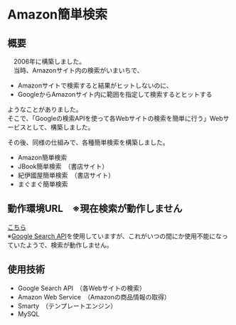 Amazon簡単検索
==============

## 概要
　2006年に構築しました。  
　当時、Amazonサイト内の検索がいまいちで、

- Amazonサイトで検索すると結果がヒットしないのに、
- GoogleからAmazonサイト内に範囲を指定して検索するとヒットする

ようなことがありました。  
そこで、「Googleの検索APIを使って各Webサイトの検索を簡単に行う」Webサービスとして、構築しました。

その後、同様の仕組みで、各種簡単検索を構築しました。
- Amazon簡単検索
- JBook簡単検索　（書店サイト）
- 紀伊國屋簡単検索　（書店サイト）
- まぐまぐ簡単検索

## 動作環境URL　※現在検索が動作しません
[こちら](http://nicher.s310.xrea.com/easy.nicher.jp/AmazonSearch/)  
※[Google Search API](http://api.google.com/GoogleSearch.wsdl)を使用していますが、これがいつの間にか使用不能になっていたようで、検索が動作しません。

## 使用技術
- Google Search API　（各Webサイトの検索）
- Amazon Web Service　（Amazonの商品情報の取得）
- Smarty　（テンプレートエンジン）
- MySQL
